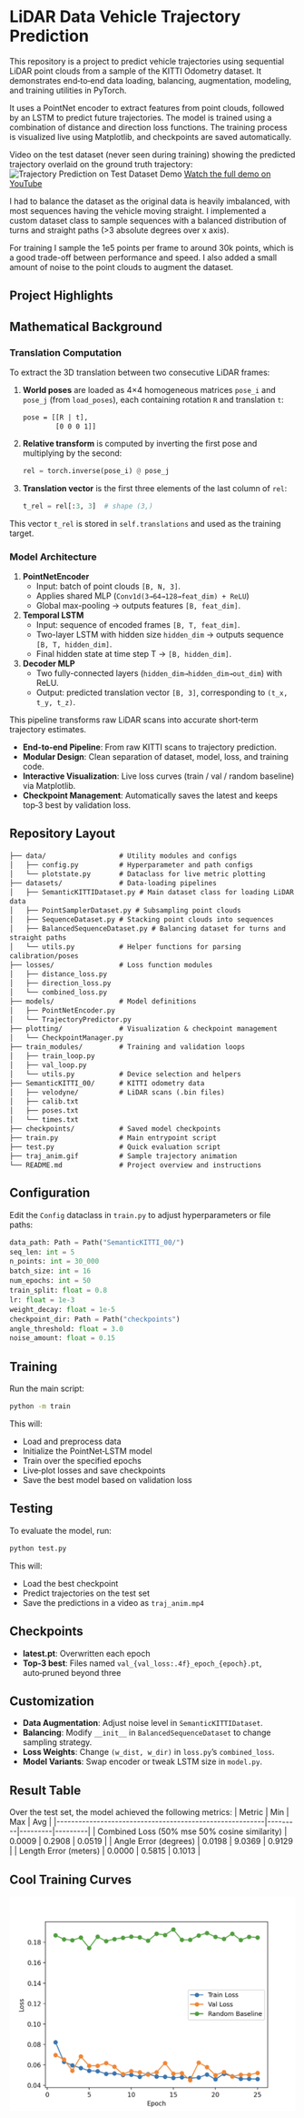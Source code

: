 # LiDAR Data Vehicle Trajectory Prediction

This repository is a project to predict vehicle trajectories using sequential LiDAR point clouds from a sample of the KITTI Odometry dataset. It demonstrates end‑to‑end data loading, balancing, augmentation, modeling, and training utilities in PyTorch.

It uses a PointNet encoder to extract features from point clouds, followed by an LSTM to predict future trajectories. The model is trained using a combination of distance and direction loss functions.
The training process is visualized live using Matplotlib, and checkpoints are saved automatically.

Video on the test dataset (never seen during training) showing the predicted trajectory overlaid on the ground truth trajectory:
![Trajectory Prediction on Test Dataset Demo](https://i.imgur.com/ieXfPeG.gif)
[Watch the full demo on YouTube](https://www.youtube.com/watch?v=TXlQMv4obH8)

I had to balance the dataset as the original data is heavily imbalanced, with most sequences having the vehicle moving straight. I implemented a custom dataset class to sample sequences with a balanced distribution of turns and straight paths (>3 absolute degrees over x axis).

For training I sample the 1e5 points per frame to around 30k points, which is a good trade-off between performance and speed. I also added a small amount of noise to the point clouds to augment the dataset.

## Project Highlights

## Mathematical Background

### Translation Computation

To extract the 3D translation between two consecutive LiDAR frames:

1. **World poses** are loaded as 4×4 homogeneous matrices `pose_i` and `pose_j` (from `load_poses`), each containing rotation `R` and translation `t`:
   ```
   pose = [[R | t],
           [0 0 0 1]]
   ```
2. **Relative transform** is computed by inverting the first pose and multiplying by the second:
   ```python
   rel = torch.inverse(pose_i) @ pose_j
   ```
3. **Translation vector** is the first three elements of the last column of `rel`:
   ```python
   t_rel = rel[:3, 3]  # shape (3,)
   ```

This vector `t_rel` is stored in `self.translations` and used as the training target.

### Model Architecture

1. **PointNetEncoder**
   - Input: batch of point clouds `[B, N, 3]`.
   - Applies shared MLP (`Conv1d(3→64→128→feat_dim) + ReLU`)
   - Global max-pooling → outputs features `[B, feat_dim]`.
2. **Temporal LSTM**
   - Input: sequence of encoded frames `[B, T, feat_dim]`.
   - Two-layer LSTM with hidden size `hidden_dim` → outputs sequence `[B, T, hidden_dim]`.
   - Final hidden state at time step T → `[B, hidden_dim]`.
3. **Decoder MLP**
   - Two fully-connected layers (`hidden_dim→hidden_dim→out_dim`) with ReLU.
   - Output: predicted translation vector `[B, 3]`, corresponding to `(t_x, t_y, t_z)`.

This pipeline transforms raw LiDAR scans into accurate short‑term trajectory estimates.

- **End-to-end Pipeline**: From raw KITTI scans to trajectory prediction.
- **Modular Design**: Clean separation of dataset, model, loss, and training code.
- **Interactive Visualization**: Live loss curves (train / val / random baseline) via Matplotlib.
- **Checkpoint Management**: Automatically saves the latest and keeps top‑3 best by validation loss.

## Repository Layout
```
├── data/                  # Utility modules and configs
│   ├── config.py          # Hyperparameter and path configs
│   └── plotstate.py       # Dataclass for live metric plotting
├── datasets/              # Data-loading pipelines
│   ├── SemanticKITTIDataset.py # Main dataset class for loading LiDAR data
│   ├── PointSamplerDataset.py # Subsampling point clouds
│   ├── SequenceDataset.py # Stacking point clouds into sequences
│   ├── BalancedSequenceDataset.py # Balancing dataset for turns and straight paths
│   └── utils.py           # Helper functions for parsing calibration/poses
├── losses/                # Loss function modules
│   ├── distance_loss.py
│   ├── direction_loss.py
│   └── combined_loss.py
├── models/                # Model definitions
│   ├── PointNetEncoder.py
│   └── TrajectoryPredictor.py
├── plotting/              # Visualization & checkpoint management
│   └── CheckpointManager.py
├── train_modules/         # Training and validation loops
│   ├── train_loop.py
│   ├── val_loop.py
│   └── utils.py           # Device selection and helpers
├── SemanticKITTI_00/      # KITTI odometry data
│   ├── velodyne/          # LiDAR scans (.bin files)
│   ├── calib.txt
│   ├── poses.txt
│   └── times.txt          
├── checkpoints/           # Saved model checkpoints
├── train.py               # Main entrypoint script
├── test.py                # Quick evaluation script
├── traj_anim.gif          # Sample trajectory animation
└── README.md              # Project overview and instructions
```

## Configuration
Edit the `Config` dataclass in `train.py` to adjust hyperparameters or file paths:

```python
data_path: Path = Path("SemanticKITTI_00/")
seq_len: int = 5
n_points: int = 30_000
batch_size: int = 16
num_epochs: int = 50
train_split: float = 0.8
lr: float = 1e-3
weight_decay: float = 1e-5
checkpoint_dir: Path = Path("checkpoints")
angle_threshold: float = 3.0
noise_amount: float = 0.15
```

## Training
Run the main script:
```bash
python -m train
```
This will:
- Load and preprocess data
- Initialize the PointNet‑LSTM model
- Train over the specified epochs
- Live‑plot losses and save checkpoints
- Save the best model based on validation loss

## Testing
To evaluate the model, run:
```bash
python test.py
```
This will:
- Load the best checkpoint
- Predict trajectories on the test set
- Save the predictions in a video as `traj_anim.mp4`


## Checkpoints
- **latest.pt**: Overwritten each epoch
- **Top‑3 best**: Files named `val_{val_loss:.4f}_epoch_{epoch}.pt`, auto‑pruned beyond three

## Customization
- **Data Augmentation**: Adjust noise level in `SemanticKITTIDataset`.
- **Balancing**: Modify `__init__` in `BalancedSequenceDataset` to change sampling strategy.
- **Loss Weights**: Change `(w_dist, w_dir)` in `loss.py`’s `combined_loss`.
- **Model Variants**: Swap encoder or tweak LSTM size in `model.py`.

## Result Table
Over the test set, the model achieved the following metrics:
| Metric                                                  | Min     | Max     | Avg     |
|---------------------------------------------------------|---------|---------|---------|
| Combined Loss (50% mse 50% cosine similarity)           | 0.0009  | 0.2908  | 0.0519  |
| Angle Error (degrees)                                   | 0.0198  | 9.0369  | 0.9129  |
| Length Error (meters)                                   | 0.0000  | 0.5815  | 0.1013  |

## Cool Training Curves

![Training Curves](imgs/train_curves.png)